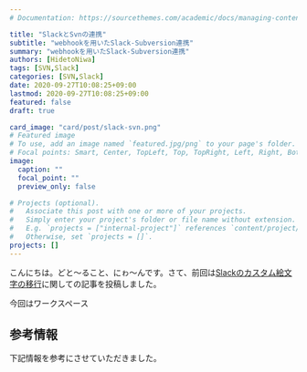 ```yaml
---
# Documentation: https://sourcethemes.com/academic/docs/managing-content/

title: "SlackとSvnの連携"
subtitle: "webhookを用いたSlack-Subversion連携"
summary: "webhookを用いたSlack-Subversion連携"
authors: [HidetoNiwa]
tags: [SVN,Slack]
categories: [SVN,Slack]
date: 2020-09-27T10:08:25+09:00
lastmod: 2020-09-27T10:08:25+09:00
featured: false
draft: true

card_image: "card/post/slack-svn.png"
# Featured image
# To use, add an image named `featured.jpg/png` to your page's folder.
# Focal points: Smart, Center, TopLeft, Top, TopRight, Left, Right, BottomLeft, Bottom, BottomRight.
image:
  caption: ""
  focal_point: ""
  preview_only: false

# Projects (optional).
#   Associate this post with one or more of your projects.
#   Simply enter your project's folder or file name without extension.
#   E.g. `projects = ["internal-project"]` references `content/project/deep-learning/index.md`.
#   Otherwise, set `projects = []`.
projects: []
---
```


こんにちは。どと～ること、にゎ～んです。さて、前回は[Slackのカスタム絵文字の移行](https://www.hahahahaha-nnn.work/post/slack-emoji-move/)に関しての記事を投稿しました。

今回はワークスペース

## 参考情報

下記情報を参考にさせていただきました。
